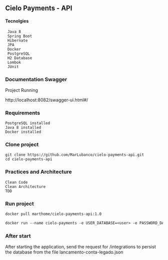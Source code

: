 ## Cielo Payments - API

#### Tecnolgies

```aidl
 Java 8
 Spring Boot
 Hibernate
 JPA
 Docker
 PostgreSQL
 H2 Database
 Lombok
 JUnit
```

### Documentation Swagger

Project Running

http://localhost:8082/swagger-ui.html#/

### Requirements

```aidl
PostgreSQL installed
Java 8 installed
Docker installed
```

### Clone project
```
git clone https://github.com/MarLubanco/cielo-payments-api.git
cd cielo-payments-api
```

### Practices and Architecture

```
Clean Code
Clean Architecture
TDD
```

### Run project

```dockerfile
docker pull marthome/cielo-payments-api:1.0

docker run --name cielo-payments -e USER_DATABASE=<user> -e PASSWORD_DATABASE=<password> -p 8082:8082 marthome/cielo-payments-api:1.2
```

### After start

After starting the application, send the request for /integrations to persist the database from the file lancamento-conta-legado.json
